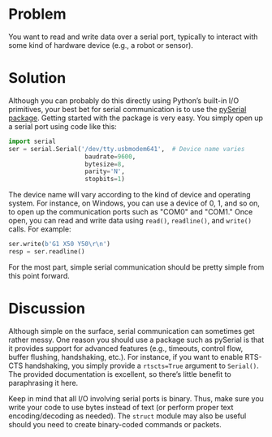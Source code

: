 # Problem

You want to read and write data over a serial port, typically to interact with some kind of hardware device (e.g., a robot or sensor).

# Solution

Although you can probably do this directly using Python’s built-in I/O primitives, your best bet for serial communication is to use the [pySerial package](http://pyserial.sourceforge.net). Getting started with the package is very easy. You simply open up a serial port using code like this:

```python
import serial
ser = serial.Serial('/dev/tty.usbmodem641',  # Device name varies
                     baudrate=9600,
                     bytesize=8,
                     parity='N',
                     stopbits=1)
```

The device name will vary according to the kind of device and operating system. For instance, on Windows, you can use a device of 0, 1, and so on, to open up the communication ports such as "COM0" and "COM1." Once open, you can read and write data using `read()`, `readline()`, and `write()` calls. For example:

```python
ser.write(b'G1 X50 Y50\r\n')
resp = ser.readline()
```

For the most part, simple serial communication should be pretty simple from this point forward.

# Discussion

Although simple on the surface, serial communication can sometimes get rather messy. One reason you should use a package such as pySerial is that it provides support for advanced features (e.g., timeouts, control flow, buffer flushing, handshaking, etc.). For instance, if you want to enable RTS-CTS handshaking, you simply provide a `rtscts=True` argument to `Serial()`. The provided documentation is excellent, so there’s little benefit to paraphrasing it here.

Keep in mind that all I/O involving serial ports is binary. Thus, make sure you write your code to use bytes instead of text (or perform proper text encoding/decoding as needed). The `struct` module may also be useful should you need to create binary-coded commands or packets.